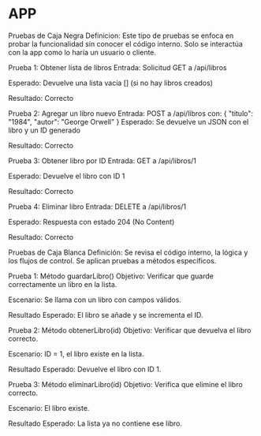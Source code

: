 # APP
Pruebas de Caja Negra
Definicion:
Este tipo de pruebas se enfoca en probar la funcionalidad sin conocer el código interno. Solo se interactúa con la app como lo haría un usuario o cliente.

Prueba 1: Obtener lista de libros
Entrada: Solicitud GET a /api/libros

Esperado: Devuelve una lista vacía [] (si no hay libros creados)

Resultado: Correcto

Prueba 2: Agregar un libro nuevo
Entrada: POST a /api/libros con:
{
  "titulo": "1984",
  "autor": "George Orwell"
}
Esperado: Se devuelve un JSON con el libro y un ID generado

Resultado: Correcto

Prueba 3: Obtener libro por ID
Entrada: GET a /api/libros/1

Esperado: Devuelve el libro con ID 1

Resultado: Correcto

Prueba 4: Eliminar libro
Entrada: DELETE a /api/libros/1

Esperado: Respuesta con estado 204 (No Content)

Resultado: Correcto

Pruebas de Caja Blanca
Definición:
Se revisa el código interno, la lógica y los flujos de control. Se aplican pruebas a métodos específicos.

Prueba 1: Método guardarLibro()
Objetivo: Verificar que guarde correctamente un libro en la lista.

Escenario: Se llama con un libro con campos válidos.

Resultado Esperado: El libro se añade y se incrementa el ID.

Prueba 2: Método obtenerLibro(id)
Objetivo: Verificar que devuelva el libro correcto.

Escenario: ID = 1, el libro existe en la lista.

Resultado Esperado: Devuelve el libro con ID 1.

Prueba 3: Método eliminarLibro(id)
Objetivo: Verifica que elimine el libro correcto.

Escenario: El libro existe.

Resultado Esperado: La lista ya no contiene ese libro.



